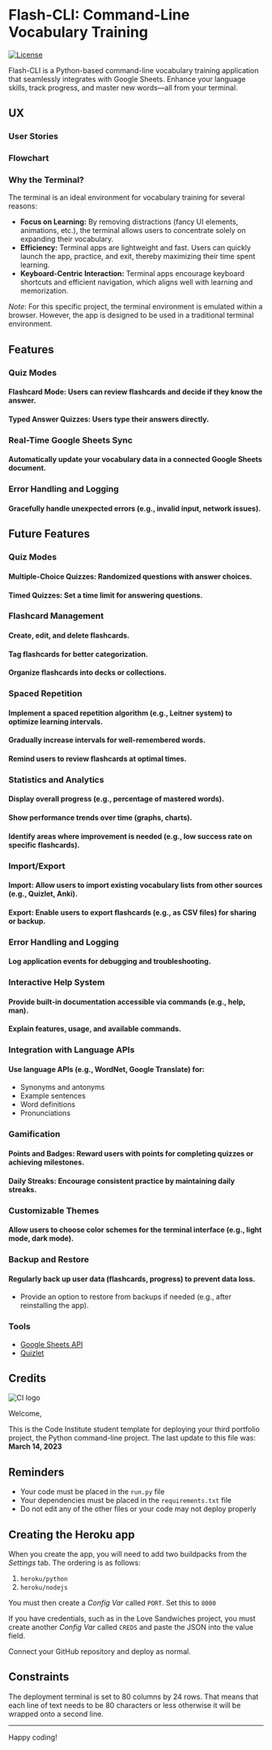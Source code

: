 # Flash-CLI: Command-Line Vocabulary Training

[![License](https://img.shields.io/badge/license-MIT-blue.svg)](https://opensource.org/licenses/MIT)

Flash-CLI is a Python-based command-line vocabulary training application that seamlessly integrates with Google Sheets. Enhance your language skills, track progress, and master new words—all from your terminal.

## UX

### User Stories

### Flowchart

### Why the Terminal?
The terminal is an ideal environment for vocabulary training for several reasons:

- **Focus on Learning:** By removing distractions (fancy UI elements, animations, etc.), the terminal allows users to concentrate solely on expanding their vocabulary.
- **Efficiency:** Terminal apps are lightweight and fast. Users can quickly launch the app, practice, and exit, thereby maximizing their time spent learning. 
- **Keyboard-Centric Interaction:** Terminal apps encourage keyboard shortcuts and efficient navigation, which aligns well with learning and memorization.

_Note_: For this specific project, the terminal environment is emulated within a browser. However, the app is designed to be used in a traditional terminal environment.

## Features

### Quiz Modes
#### Flashcard Mode: Users can review flashcards and decide if they know the answer.
#### Typed Answer Quizzes: Users type their answers directly.

### Real-Time Google Sheets Sync
#### Automatically update your vocabulary data in a connected Google Sheets document.

### Error Handling and Logging
#### Gracefully handle unexpected errors (e.g., invalid input, network issues).

## Future Features

### Quiz Modes
#### Multiple-Choice Quizzes: Randomized questions with answer choices.
#### Timed Quizzes: Set a time limit for answering questions.

### Flashcard Management
#### Create, edit, and delete flashcards.
#### Tag flashcards for better categorization.
#### Organize flashcards into decks or collections.

### Spaced Repetition
#### Implement a spaced repetition algorithm (e.g., Leitner system) to optimize learning intervals.
#### Gradually increase intervals for well-remembered words.
#### Remind users to review flashcards at optimal times.

### Statistics and Analytics
#### Display overall progress (e.g., percentage of mastered words).
#### Show performance trends over time (graphs, charts).
#### Identify areas where improvement is needed (e.g., low success rate on specific flashcards).

### Import/Export
#### Import: Allow users to import existing vocabulary lists from other sources (e.g., Quizlet, Anki).
#### Export: Enable users to export flashcards (e.g., as CSV files) for sharing or backup.

### Error Handling and Logging
#### Log application events for debugging and troubleshooting.

### Interactive Help System
#### Provide built-in documentation accessible via commands (e.g., help, man).
#### Explain features, usage, and available commands.

### Integration with Language APIs
#### Use language APIs (e.g., WordNet, Google Translate) for:
- Synonyms and antonyms
- Example sentences
- Word definitions
- Pronunciations

### Gamification
#### Points and Badges: Reward users with points for completing quizzes or achieving milestones.
#### Daily Streaks: Encourage consistent practice by maintaining daily streaks.

### Customizable Themes
#### Allow users to choose color schemes for the terminal interface (e.g., light mode, dark mode).

### Backup and Restore
#### Regularly back up user data (flashcards, progress) to prevent data loss.
- Provide an option to restore from backups if needed (e.g., after reinstalling the app).

### Tools

- [Google Sheets API](https://developers.google.com/sheets/api)
- [Quizlet](https://quizlet.com/)

## Credits





![CI logo](https://codeinstitute.s3.amazonaws.com/fullstack/ci_logo_small.png)

Welcome,

This is the Code Institute student template for deploying your third portfolio project, the Python command-line project. The last update to this file was: **March 14, 2023**

## Reminders

- Your code must be placed in the `run.py` file
- Your dependencies must be placed in the `requirements.txt` file
- Do not edit any of the other files or your code may not deploy properly

## Creating the Heroku app

When you create the app, you will need to add two buildpacks from the _Settings_ tab. The ordering is as follows:

1. `heroku/python`
2. `heroku/nodejs`

You must then create a _Config Var_ called `PORT`. Set this to `8000`

If you have credentials, such as in the Love Sandwiches project, you must create another _Config Var_ called `CREDS` and paste the JSON into the value field.

Connect your GitHub repository and deploy as normal.

## Constraints

The deployment terminal is set to 80 columns by 24 rows. That means that each line of text needs to be 80 characters or less otherwise it will be wrapped onto a second line.

---

Happy coding!
